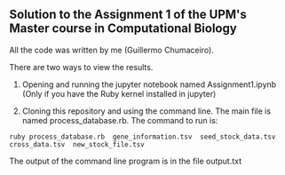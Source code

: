 ## Solution to the Assignment 1 of the UPM's Master course in Computational Biology

All the code was written by me (Guillermo Chumaceiro).

There are two ways to view the results.

1. Opening and running the jupyter notebook named Assignment1.ipynb (Only if you have the Ruby kernel installed in jupyter)

2. Cloning this repository and using the command line. The main file is named process_database.rb. The command to run is: 
```
ruby process_database.rb  gene_information.tsv  seed_stock_data.tsv  cross_data.tsv  new_stock_file.tsv
```

The output of the command line program is in the file output.txt